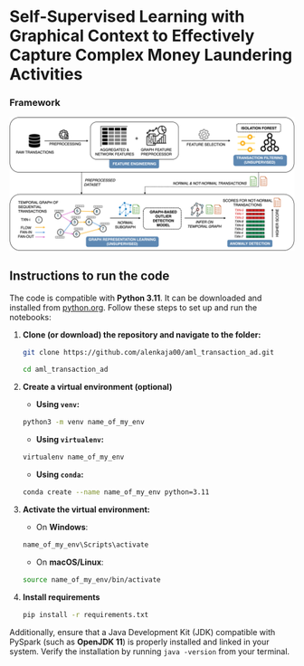 # Self-Supervised Learning with Graphical Context to Effectively Capture Complex Money Laundering Activities
### Framework
![Framework Overview](figures/framework-overview.png)

## **Instructions to run the code**

The code is compatible with **Python 3.11**. It can be downloaded and installed from [python.org](https://www.python.org/downloads/). Follow these steps to set up and run the notebooks:


1. **Clone (or download) the repository and navigate to the folder:**
    ```bash
    git clone https://github.com/alenkaja00/aml_transaction_ad.git
    ```
    ```bash
    cd aml_transaction_ad
    ```


2. **Create a virtual environment (optional)**

    - **Using `venv`:**
    ```bash
    python3 -m venv name_of_my_env
    ```
    - **Using `virtualenv`:**
    ```bash
    virtualenv name_of_my_env
    ```
    - **Using `conda`:**
    ```bash
    conda create --name name_of_my_env python=3.11
    ```


3. **Activate the virtual environment:**

    - On **Windows**:
    ```bash
    name_of_my_env\Scripts\activate
    ```

    - On **macOS/Linux**:
    ```bash
    source name_of_my_env/bin/activate
    ```


4. **Install requirements**
    ```bash
    pip install -r requirements.txt
    ```
Additionally, ensure that a Java Development Kit (JDK) compatible with PySpark (such as **OpenJDK 11**) is properly installed and linked in your system. Verify the installation by running `java -version` from your terminal.